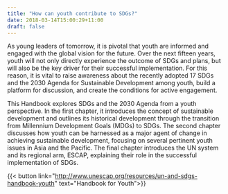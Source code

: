 ```yaml
---
title: "How can youth contribute to SDGs?"
date: 2018-03-14T15:00:29+11:00
draft: false
---
```


As young leaders of tomorrow, it is pivotal that youth are informed and engaged with the global vision for the future. Over the next fifteen years, youth will not only directly experience the outcome of SDGs and plans, but will also be the key driver for their successful implementation. For this reason, it is vital to raise awareness about the recently adopted 17 SDGs and the 2030 Agenda for Sustainable Development among youth, build a platform for discussion, and create the conditions for active engagement.

This Handbook explores SDGs and the 2030 Agenda from a youth perspective. In the first chapter, it introduces the concept of sustainable development and outlines its historical development through the transition from Millennium Development Goals (MDGs) to SDGs. The second chapter discusses how youth can be harnessed as a major agent of change in achieving sustainable development, focusing on several pertinent youth issues in Asia and the Pacific. The final chapter introduces the UN system and its regional arm, ESCAP, explaining their role in the successful implementation of SDGs.

{{< button link="http://www.unescap.org/resources/un-and-sdgs-handbook-youth" text="Handbook for Youth">}}
